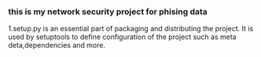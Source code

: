 ### this is my network security project for phising data
 1.setup.py is an essential part of packaging and distributing the project. It is used by setuptools to define configuration of the project such as meta deta,dependencies and more.